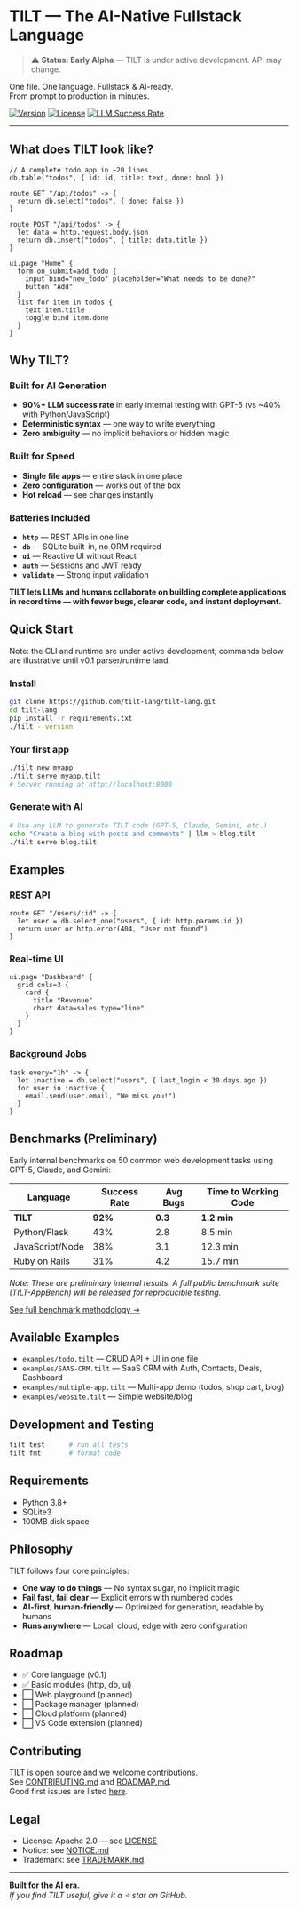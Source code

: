 # TILT — The AI-Native Fullstack Language

> ⚠️ **Status: Early Alpha** — TILT is under active development. API may change.

One file. One language. Fullstack & AI-ready.  
From prompt to production in minutes.

<!-- Demo image disabled until asset is available -->

[![Version](https://img.shields.io/badge/version-0.1.0--alpha-blue)]()
[![License](https://img.shields.io/badge/license-Apache--2.0-green)]()
[![LLM Success Rate](https://img.shields.io/badge/LLM%20success-90%25-orange)]()

---

## What does TILT look like?

```tilt
// A complete todo app in ~20 lines
db.table("todos", { id: id, title: text, done: bool })

route GET "/api/todos" -> {
  return db.select("todos", { done: false })
}

route POST "/api/todos" -> {
  let data = http.request.body.json
  return db.insert("todos", { title: data.title })
}

ui.page "Home" {
  form on_submit=add_todo {
    input bind="new_todo" placeholder="What needs to be done?"
    button "Add"
  }
  list for item in todos {
    text item.title
    toggle bind item.done
  }
}
```

## Why TILT?

### Built for AI Generation
- **90%+ LLM success rate** in early internal testing with GPT-5 (vs ~40% with Python/JavaScript)
- **Deterministic syntax** — one way to write everything
- **Zero ambiguity** — no implicit behaviors or hidden magic

### Built for Speed
- **Single file apps** — entire stack in one place
- **Zero configuration** — works out of the box
- **Hot reload** — see changes instantly

### Batteries Included
- **`http`** — REST APIs in one line
- **`db`** — SQLite built-in, no ORM required
- **`ui`** — Reactive UI without React
- **`auth`** — Sessions and JWT ready
- **`validate`** — Strong input validation

**TILT lets LLMs and humans collaborate on building complete applications in record time — with fewer bugs, clearer code, and instant deployment.**

## Quick Start

Note: the CLI and runtime are under active development; commands below are illustrative until v0.1 parser/runtime land.

### Install

```bash
git clone https://github.com/tilt-lang/tilt-lang.git
cd tilt-lang
pip install -r requirements.txt
./tilt --version
```

### Your first app

```bash
./tilt new myapp
./tilt serve myapp.tilt
# Server running at http://localhost:8000
```

### Generate with AI

```bash
# Use any LLM to generate TILT code (GPT-5, Claude, Gemini, etc.)
echo "Create a blog with posts and comments" | llm > blog.tilt
./tilt serve blog.tilt
```

## Examples

### REST API

```tilt
route GET "/users/:id" -> {
  let user = db.select_one("users", { id: http.params.id })
  return user or http.error(404, "User not found")
}
```

### Real-time UI

```tilt
ui.page "Dashboard" {
  grid cols=3 {
    card {
      title "Revenue"
      chart data=sales type="line"
    }
  }
}
```

### Background Jobs

```tilt
task every="1h" -> {
  let inactive = db.select("users", { last_login < 30.days.ago })
  for user in inactive {
    email.send(user.email, "We miss you!")
  }
}
```

## Benchmarks (Preliminary)

Early internal benchmarks on 50 common web development tasks using GPT-5, Claude, and Gemini:

| Language        | Success Rate | Avg Bugs | Time to Working Code |
|-----------------|-------------|----------|---------------------|
| **TILT**        | **92%**     | **0.3**  | **1.2 min**         |
| Python/Flask    | 43%         | 2.8      | 8.5 min             |
| JavaScript/Node | 38%         | 3.1      | 12.3 min            |
| Ruby on Rails   | 31%         | 4.2      | 15.7 min            |

*Note: These are preliminary internal results. A full public benchmark suite (TILT-AppBench) will be released for reproducible testing.*

[See full benchmark methodology →](docs/benchmark.md)

## Available Examples

- `examples/todo.tilt` — CRUD API + UI in one file
- `examples/SAAS-CRM.tilt` — SaaS CRM with Auth, Contacts, Deals, Dashboard
- `examples/multiple-app.tilt` — Multi-app demo (todos, shop cart, blog)
- `examples/website.tilt` — Simple website/blog

## Development and Testing

```bash
tilt test      # run all tests
tilt fmt       # format code
```

## Requirements

- Python 3.8+
- SQLite3
- 100MB disk space

## Philosophy

TILT follows four core principles:
- **One way to do things** — No syntax sugar, no implicit magic
- **Fail fast, fail clear** — Explicit errors with numbered codes
- **AI-first, human-friendly** — Optimized for generation, readable by humans
- **Runs anywhere** — Local, cloud, edge with zero configuration

## Roadmap

- ✅ Core language (v0.1)
- ✅ Basic modules (http, db, ui)
- ⬜ Web playground (planned)
- ⬜ Package manager (planned)
- ⬜ Cloud platform (planned)
- ⬜ VS Code extension (planned)

## Contributing

TILT is open source and we welcome contributions.  
See [CONTRIBUTING.md](CONTRIBUTING.md) and [ROADMAP.md](ROADMAP.md).  
Good first issues are listed [here](https://github.com/tilt-lang/tilt-lang/issues?q=is%3Aissue+label%3A%22good+first+issue%22).

## Legal

- License: Apache 2.0 — see [LICENSE](LICENSE)
- Notice: see [NOTICE.md](NOTICE.md)
- Trademark: see [TRADEMARK.md](TRADEMARK.md)

---

**Built for the AI era.**  
*If you find TILT useful, give it a ⭐ star on GitHub.*
